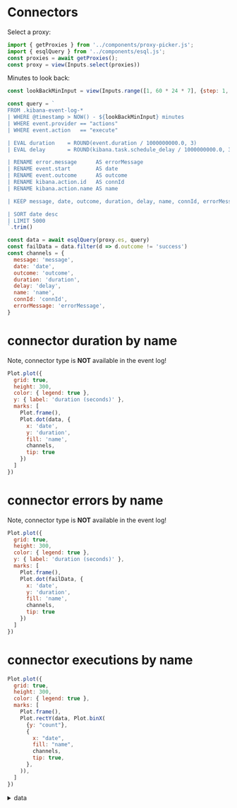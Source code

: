 # Connectors

Select a proxy:

```js
import { getProxies } from '../components/proxy-picker.js';
import { esqlQuery } from '../components/esql.js';
const proxies = await getProxies();
const proxy = view(Inputs.select(proxies))
```

Minutes to look back:

```js
const lookBackMinInput = view(Inputs.range([1, 60 * 24 * 7], {step: 1, value: 1}))
```

```js
const query = `
FROM .kibana-event-log-*
| WHERE @timestamp > NOW() - ${lookBackMinInput} minutes
| WHERE event.provider == "actions"
| WHERE event.action   == "execute"

| EVAL duration    = ROUND(event.duration / 1000000000.0, 3)
| EVAL delay       = ROUND(kibana.task.schedule_delay / 1000000000.0, 3)

| RENAME error.message      AS errorMessage
| RENAME event.start        AS date
| RENAME event.outcome      AS outcome
| RENAME kibana.action.id   AS connId
| RENAME kibana.action.name AS name

| KEEP message, date, outcome, duration, delay, name, connId, errorMessage

| SORT date desc
| LIMIT 5000
`.trim()
```

```js
const data = await esqlQuery(proxy.es, query)
const failData = data.filter(d => d.outcome != 'success')
const channels = {
  message: 'message',
  date: 'date',
  outcome: 'outcome',
  duration: 'duration',
  delay: 'delay',
  name: 'name',
  connId: 'connId',
  errorMessage: 'errorMessage',
}
```
   
# connector duration by name

Note, connector type is **NOT** available in the event log!

```js
Plot.plot({
  grid: true,
  height: 300,
  color: { legend: true },
  y: { label: 'duration (seconds)' },
  marks: [
    Plot.frame(),
    Plot.dot(data, { 
      x: 'date', 
      y: 'duration', 
      fill: 'name',
      channels,
      tip: true      
    })
  ]
})
```

# connector errors by name

Note, connector type is **NOT** available in the event log!

```js
Plot.plot({
  grid: true,
  height: 300,
  color: { legend: true },
  y: { label: 'duration (seconds)' },
  marks: [
    Plot.frame(),
    Plot.dot(failData, { 
      x: 'date', 
      y: 'duration', 
      fill: 'name',
      channels,
      tip: true      
    })
  ]
})
```

# connector executions by name

```js
Plot.plot({
  grid: true,
  height: 300,
  color: { legend: true },
  marks: [
    Plot.frame(),
    Plot.rectY(data, Plot.binX(
      {y: "count"}, 
      {
        x: "date", 
        fill: "name",
        channels,
        tip: true,      
      },
    )),
  ]
})
```

<!-- data as tables -->
<details><summary>data</summary>

${display(Inputs.table(data))}

</details>
